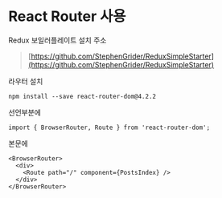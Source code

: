 # React Router 사용

Redux 보일러플레이트 설치 주소

> [https://github.com/StephenGrider/ReduxSimpleStarter](https://github.com/StephenGrider/ReduxSimpleStarter)

라우터 설치

```
npm install --save react-router-dom@4.2.2
```

선언부분에

```
import { BrowserRouter, Route } from 'react-router-dom';
```

본문에

```
<BrowserRouter>
  <div>
    <Route path="/" component={PostsIndex} />
  </div>
</BrowserRouter>
```



